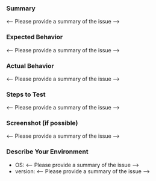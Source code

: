 ### Summary

<-- Please provide a summary of the issue -->

### Expected Behavior

<-- Please provide a summary of the issue -->

### Actual Behavior

<-- Please provide a summary of the issue -->

### Steps to Test

<-- Please provide a summary of the issue -->

### Screenshot (if possible)

<-- Please provide a summary of the issue -->

### Describe Your Environment

- OS: <-- Please provide a summary of the issue -->
- version: <-- Please provide a summary of the issue -->
